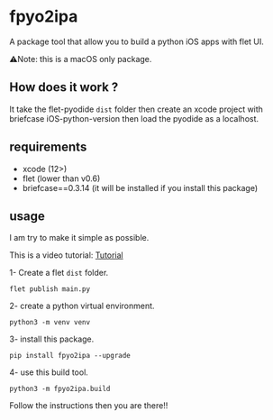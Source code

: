 # fpyo2ipa
A package tool that allow you to build a python iOS apps with flet UI.

⚠️Note: this is a macOS only package.

## How does it work ?
It take the flet-pyodide `dist` folder then create an xcode project with briefcase iOS-python-version then load the pyodide as a localhost.

## requirements
- xcode (12>)
- flet (lower than v0.6)
- briefcase==0.3.14 (it will be installed if you install this package)

## usage
I am try to make it simple as possible.

This is a video tutorial: [Tutorial](https://youtu.be/PC9sXtuKqPQ)

1- Create a flet `dist` folder.

```
flet publish main.py
```

2- create a python virtual environment.

```
python3 -m venv venv
```

3- install this package.

```
pip install fpyo2ipa --upgrade
```

4- use this build tool.

```
python3 -m fpyo2ipa.build
```
Follow the instructions then you are there!!

